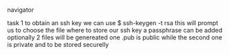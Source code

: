 navigator

task 1
to obtain an ssh key we can use $ ssh-keygen -t rsa
this will prompt us to choose the file where to store our ssh key
a passphrase can be added optionally
2 files will be genereated one .pub is public while the second one is private and to be stored securelly


